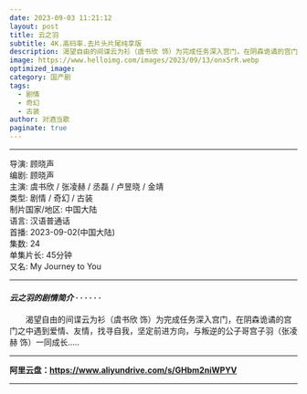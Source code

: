 ```yaml
---
date: 2023-09-03 11:21:12
layout: post
title: 云之羽
subtitle: 4K.高码率.去片头片尾纯享版 
description: 渴望自由的间谍云为衫（虞书欣 饰）为完成任务深入宫门，在阴森诡谲的宫门之中遇到爱情、友情，找寻自我，坚定前进方向，与叛逆的公子哥宫子羽（张凌赫 饰）一同成长...
image: https://www.helloimg.com/images/2023/09/13/onx5rR.webp
optimized_image: 
category: 国产剧
tags:
  - 剧情
  - 奇幻
  - 古装
author: 对酒当歌
paginate: true
---
```




---

导演: 顾晓声  
编剧: 顾晓声  
主演: 虞书欣 / 张凌赫 / 丞磊 / 卢昱晓 / 金靖  
类型: 剧情 / 奇幻 / 古装  
制片国家/地区: 中国大陆  
语言: 汉语普通话  
首播: 2023-09-02(中国大陆)  
集数: 24  
单集片长: 45分钟  
又名: My Journey to You  

---

#### *云之羽的剧情简介 · · · · · ·*

　　渴望自由的间谍云为衫（虞书欣 饰）为完成任务深入宫门，在阴森诡谲的宫门之中遇到爱情、友情，找寻自我，坚定前进方向，与叛逆的公子哥宫子羽（张凌赫 饰）一同成长.....  

---

**阿里云盘：<https://www.aliyundrive.com/s/GHbm2niWPYV>**

---
